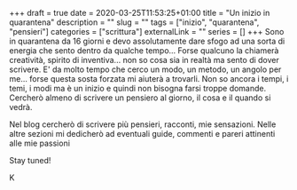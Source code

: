 +++ 
draft = true
date = 2020-03-25T11:53:25+01:00
title = "Un inizio in quarantena"
description = ""
slug = "" 
tags = ["inizio", "quarantena", "pensieri"]
categories = ["scrittura"]
externalLink = ""
series = []
+++
Sono in quarantena da 16 giorni e devo assolutamente dare sfogo ad una sorta di energia che sento dentro da qualche tempo...
Forse qualcuno la chiamerà creatività, spirito di inventiva... non so cosa sia in realtà ma sento di dover scrivere.
E' da molto tempo che cerco un modo, un metodo, un angolo per me... forse questa sosta forzata mi aiuterà a trovarli.
Non so ancora i tempi, i temi, i modi ma è un inizio e quindi non bisogna farsi troppe domande.
Cercherò almeno di scrivere un pensiero al giorno, il cosa e il quando si vedrà.

Nel blog cercherò di scrivere più pensieri, racconti, mie sensazioni. Nelle altre sezioni mi dedicherò ad eventuali guide, commenti e pareri attinenti alle mie passioni

Stay tuned!

K